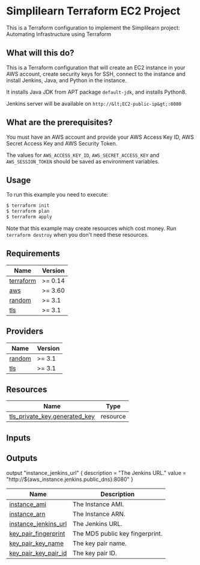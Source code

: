 # Simplilearn Terraform EC2 Project
This is a Terraform configuration to implement the Simplilearn project: Automating Infrastructure using Terraform


## What will this do?

This is a Terraform configuration that will create an EC2 instance in your AWS account, create security keys for SSH, connect to the instance and install Jenkins, Java, and Python in the instance.

It installs Java JDK from APT package `default-jdk`, and installs Python8.

Jenkins server will be available on `http://&lt;EC2-public-ip&gt;:8080`

## What are the prerequisites?

You must have an AWS account and provide your AWS Access Key ID, AWS Secret Access Key and AWS Security Token.

The values for `AWS_ACCESS_KEY_ID`, `AWS_SECRET_ACCESS_KEY` and `AWS_SESSION_TOKEN` should be saved as environment variables.

## Usage

To run this example you need to execute:

```bash
$ terraform init
$ terraform plan
$ terraform apply
```

Note that this example may create resources which cost money. Run `terraform destroy` when you don't need these resources.

## Requirements

| Name | Version |
|------|---------|
| <a name="requirement_terraform"></a> [terraform](#requirement\_terraform) | >= 0.14 |
| <a name="requirement_aws"></a> [aws](#requirement\_aws) | >= 3.60 |
| <a name="requirement_random"></a> [random](#requirement\_random) | >= 3.1 |
| <a name="requirement_tls"></a> [tls](#requirement\_tls) | >= 3.1 |

## Providers

| Name | Version |
|------|---------|
| <a name="provider_random"></a> [random](#provider\_random) | >= 3.1 |
| <a name="provider_tls"></a> [tls](#provider\_tls) | >= 3.1 |

## Resources

| Name | Type |
|------|------|
| [tls_private_key.generated_key](https://registry.terraform.io/providers/hashicorp/tls/latest/docs/resources/private_key) | resource |

## Inputs

## Outputs

output "instance_jenkins_url" {
  description = "The Jenkins URL."
  value = "http://${aws_instance.jenkins.public_dns}:8080"
}

| Name | Description |
|------|-------------|
| <a name="output_instance_ami"></a> [instance\_ami](#output\_instance\_ami) | The Instance AMI. |
| <a name="output_instance_arn"></a> [instance\_arn](#output\_instance\_arn) | The  Instance ARN. |
| <a name="output_instance_jenkins_url"></a> [instance\_jenkins_url](#output\_instance\_jenkins_url) | The Jenkins URL. |
| <a name="output_key_pair_fingerprint"></a> [key\_pair\_fingerprint](#output\_key\_pair\_fingerprint) | The MD5 public key fingerprint. |
| <a name="output_key_pair_key_name"></a> [key\_pair\_key\_name](#output\_key\_pair\_key\_name) | The key pair name. |
| <a name="output_key_pair_key_pair_id"></a> [key\_pair\_key\_pair\_id](#output\_key\_pair\_key\_pair\_id) | The key pair ID. |
